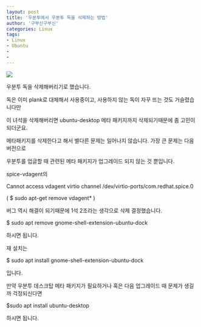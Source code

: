 ```yaml
---
layout: post
title: '우분투에서 우분투 독을 삭제하는 방법'
author: '구부신구부신'
categories: Linux
tags:
- Linux
- Ubuntu
-
- 
---
```



<script> location.href='https://cafe.naver.com/develoid/863521' ; </script>

<p><img src="https://dthumb-phinf.pstatic.net/?src=%22https%3A%2F%2Fcafeptthumb-phinf.pstatic.net%2FMjAxOTA0MTJfMjIw%2FMDAxNTU1MDc1ODI1NzE4.VyMRd4l8UxIf83Kzn1d6pzi7tfkSNkFmf5zcvOxPJ7sg.Dd0hLipQgJVjr20iOqhYTj_TjKJDTwOxNN5_O2asW9Mg.PNG.searphiel9%2F%25EB%2594%2594%25EB%25B2%25A8_%25EA%25B2%258C%25EC%258B%259C%25EA%25B8%2580.png%3Ftype%3Dw740%22&amp;type=cafe_wa740"></p><p>우분투 독을 삭제해버리기로 했습니다.&nbsp;</p><p>독은 이미 plank로 대체해서 사용중이고, 사용하지 않는 독이 자꾸 뜨는 것도 거슬렸습니다만&nbsp;</p><p>이 녀석을 삭제해버리면 ubuntu-desktop 메타 패키지까지 삭제되기때문에 좀 고민이 되더군요.&nbsp;</p><p>메타패키지를 삭제한다고 해서 별다른 문제는 일어나지 않습니다. 가장 큰 문제는 다음 버전으로&nbsp;</p><p>우분투를 업글할 때 관련된 메타 패키지가 업그레이드 되지 않는 것 뿐입니다.</p><p>spice-vdagent의</p><p>Cannot access vdagent virtio channel /dev/virtio-ports/com.redhat.spice.0</p><p>( $ sudo&nbsp;apt-get remove vdagent* )</p><p>버그 역시 해결이 되기때문에 1석 2조라는 생각으로 삭제 결정했습니다.&nbsp;</p><p>$ sudo apt remove gnome-shell-extension-ubuntu-dock</p><p>하시면 됩니다.&nbsp;</p><p>재 설치는&nbsp;</p><p>$&nbsp;sudo apt install gnome-shell-extension-ubuntu-dock</p><p>입니다.&nbsp;</p><p>만약 우분투 데스크탑 메타 패키지가 필요하거나 혹은 다음 업그레이드 때 문제가 생길까 걱정되신다면&nbsp;</p><p>$sudo apt install ubuntu-desktop</p><p>하시면 됩니다.&nbsp;</p>
